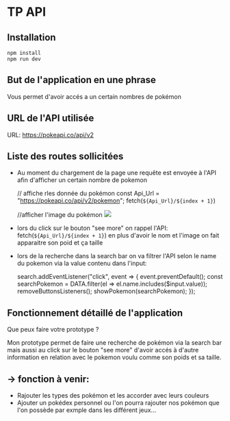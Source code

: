 # TP API

## Installation

```
npm install
npm run dev
```

## But de l'application en une phrase

Vous permet d'avoir accés a un certain nombres de pokémon

## URL de l'API utilisée

URL: https://pokeapi.co/api/v2

## Liste des routes sollicitées

- Au moment du chargement de la page une requête est envoyée à l'API afin d'afficher un certain nombre de   pokemon

  // affiche rles donnée du pokémon
  const Api_Url = "https://pokeapi.co/api/v2/pokemon";
  fetch(`${Api_Url}/${index + 1}`)
  
  //afficher l'image du pokémon
  <img class="container__imgPokemon" src="https://pokeres.bastionbot.org/images/pokemon/${element.id}.png"/>

- lors du click sur le bouton "see more"
  on rappel l'API: fetch(`${Api_Url}/${index + 1}`)
  en plus d'avoir le nom et l'image on fait apparaitre son poid et ça taille


- lors de la recherche dans la search bar 
  on va filtrer l'API selon le name du pokemon via la value contenu dans l'input:

    search.addEventListener("click", event => {
      event.preventDefault();
      const searchPokemon = DATA.filter(el => el.name.includes($input.value));
      removeButtonsListeners();
      showPokemon(searchPokemon);
  });

## Fonctionnement détaillé de l'application

Que peux faire votre prototype ?

Mon prototype permet de faire une recherche de pokémon via la search bar
mais aussi au click sur le bouton "see more" d'avoir accés à d'autre information en relation avec le pokemon voulu comme son poids et sa taille.


## -> fonction à venir:

- Rajouter les types des pokémon et les accorder avec leurs couleurs
- Ajouter un pokédex personnel ou l'on pourra rajouter nos pokémon que l'on possède par exmple dans les différent jeux... 